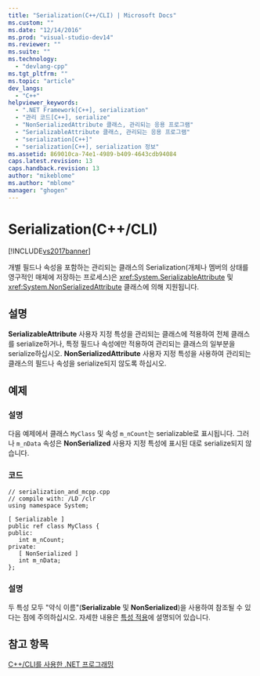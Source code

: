 ```yaml
---
title: "Serialization(C++/CLI) | Microsoft Docs"
ms.custom: ""
ms.date: "12/14/2016"
ms.prod: "visual-studio-dev14"
ms.reviewer: ""
ms.suite: ""
ms.technology: 
  - "devlang-cpp"
ms.tgt_pltfrm: ""
ms.topic: "article"
dev_langs: 
  - "C++"
helpviewer_keywords: 
  - ".NET Framework[C++], serialization"
  - "관리 코드[C++], serialize"
  - "NonSerializedAttribute 클래스, 관리되는 응용 프로그램"
  - "SerializableAttribute 클래스, 관리되는 응용 프로그램"
  - "serialization[C++]"
  - "serialization[C++], serialization 정보"
ms.assetid: 869010ca-74e1-4989-b409-4643cdb94084
caps.latest.revision: 13
caps.handback.revision: 13
author: "mikeblome"
ms.author: "mblome"
manager: "ghogen"
---
```

# Serialization(C++/CLI)
[!INCLUDE[vs2017banner](../assembler/inline/includes/vs2017banner.md)]

개별 필드나 속성을 포함하는 관리되는 클래스의 Serialization\(개체나 멤버의 상태를 영구적인 매체에 저장하는 프로세스\)은 <xref:System.SerializableAttribute> 및 <xref:System.NonSerializedAttribute> 클래스에 의해 지원됩니다.  
  
## 설명  
 **SerializableAttribute** 사용자 지정 특성을 관리되는 클래스에 적용하여 전체 클래스를 serialize하거나, 특정 필드나 속성에만 적용하여 관리되는 클래스의 일부분을 serialize하십시오.  **NonSerializedAttribute** 사용자 지정 특성을 사용하여 관리되는 클래스의 필드나 속성을 serialize되지 않도록 하십시오.  
  
## 예제  
  
### 설명  
 다음 예제에서 클래스 `MyClass` 및 속성 `m_nCount`는 serializable로 표시됩니다.  그러나 `m_nData` 속성은 **NonSerialized** 사용자 지정 특성에 표시된 대로 serialize되지 않습니다.  
  
### 코드  
  
```  
// serialization_and_mcpp.cpp  
// compile with: /LD /clr  
using namespace System;  
  
[ Serializable ]  
public ref class MyClass {  
public:  
   int m_nCount;  
private:  
   [ NonSerialized ]  
   int m_nData;  
};  
```  
  
### 설명  
 두 특성 모두 "약식 이름"\(**Serializable** 및 **NonSerialized**\)을 사용하여 참조될 수 있다는 점에 주의하십시오.  자세한 내용은 [특성 적용](../Topic/Applying%20Attributes.md)에 설명되어 있습니다.  
  
## 참고 항목  
 [C\+\+\/CLI를 사용한 .NET 프로그래밍](../dotnet/dotnet-programming-with-cpp-cli-visual-cpp.md)